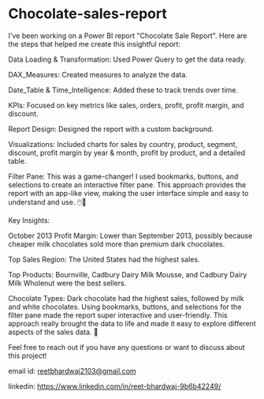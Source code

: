 # Chocolate-sales-report

I've been working on a Power BI report "Chocolate Sale Report". 
Here are the steps that helped me create this insightful report:

Data Loading & Transformation: Used Power Query to get the data ready. 

DAX_Measures: Created measures to analyze the data. 

Date_Table & Time_Intelligence: Added these to track trends over time. 

KPIs: Focused on key metrics like sales, orders, profit, profit margin, and discount. 

Report Design: Designed the report with a custom background. 

Visualizations: Included charts for sales by country, product, segment, discount, profit margin by year & month, profit by product, and a detailed table. 

Filter Pane: This was a game-changer! I used bookmarks, buttons, and selections to create an interactive filter pane. This approach provides the report with an app-like view, making the user interface simple and easy to understand and use. 🖱️📑

Key Insights:

October 2013 Profit Margin: Lower than September 2013, possibly because cheaper milk chocolates sold more than premium dark chocolates.

Top Sales Region: The United States had the highest sales.

Top Products: Bournville, Cadbury Dairy Milk Mousse, and Cadbury Dairy Milk Wholenut were the best sellers. 

Chocolate Types: Dark chocolate had the highest sales, followed by milk and white chocolates. 
Using bookmarks, buttons, and selections for the filter pane made the report super interactive and user-friendly. This approach really brought the data to life and made it easy to explore different aspects of the sales data. 🌟

Feel free to reach out if you have any questions or want to discuss about this project! 

email id: reetbhardwaj2103@gmail.com

linkedin: https://www.linkedin.com/in/reet-bhardwaj-9b6b42249/


